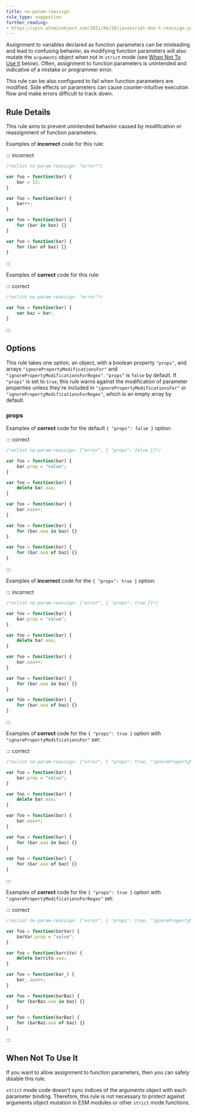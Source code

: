 ```yaml
---
title: no-param-reassign
rule_type: suggestion
further_reading:
- https://spin.atomicobject.com/2011/04/10/javascript-don-t-reassign-your-function-arguments/
---
```



Assignment to variables declared as function parameters can be misleading and lead to confusing behavior, as modifying function parameters will also mutate the `arguments` object when not in `strict` mode (see [When Not To Use It](#when-not-to-use-it) below). Often, assignment to function parameters is unintended and indicative of a mistake or programmer error.

This rule can be also configured to fail when function parameters are modified. Side effects on parameters can cause counter-intuitive execution flow and make errors difficult to track down.

## Rule Details

This rule aims to prevent unintended behavior caused by modification or reassignment of function parameters.

Examples of **incorrect** code for this rule:

::: incorrect

```js
/*eslint no-param-reassign: "error"*/

var foo = function(bar) {
    bar = 13;
}

var foo = function(bar) {
    bar++;
}

var foo = function(bar) {
    for (bar in baz) {}
}

var foo = function(bar) {
    for (bar of baz) {}
}
```

:::

Examples of **correct** code for this rule:

::: correct

```js
/*eslint no-param-reassign: "error"*/

var foo = function(bar) {
    var baz = bar;
}
```

:::

## Options

This rule takes one option, an object, with a boolean property `"props"`, and  arrays `"ignorePropertyModificationsFor"` and `"ignorePropertyModificationsForRegex"`. `"props"` is `false` by default. If `"props"` is set to `true`, this rule warns against the modification of parameter properties unless they're included in `"ignorePropertyModificationsFor"` or `"ignorePropertyModificationsForRegex"`, which is an empty array by default.

### props

Examples of **correct** code for the default `{ "props": false }` option:

::: correct

```js
/*eslint no-param-reassign: ["error", { "props": false }]*/

var foo = function(bar) {
    bar.prop = "value";
}

var foo = function(bar) {
    delete bar.aaa;
}

var foo = function(bar) {
    bar.aaa++;
}

var foo = function(bar) {
    for (bar.aaa in baz) {}
}

var foo = function(bar) {
    for (bar.aaa of baz) {}
}
```

:::

Examples of **incorrect** code for the `{ "props": true }` option:

::: incorrect

```js
/*eslint no-param-reassign: ["error", { "props": true }]*/

var foo = function(bar) {
    bar.prop = "value";
}

var foo = function(bar) {
    delete bar.aaa;
}

var foo = function(bar) {
    bar.aaa++;
}

var foo = function(bar) {
    for (bar.aaa in baz) {}
}

var foo = function(bar) {
    for (bar.aaa of baz) {}
}
```

:::

Examples of **correct** code for the `{ "props": true }` option with `"ignorePropertyModificationsFor"` set:

::: correct

```js
/*eslint no-param-reassign: ["error", { "props": true, "ignorePropertyModificationsFor": ["bar"] }]*/

var foo = function(bar) {
    bar.prop = "value";
}

var foo = function(bar) {
    delete bar.aaa;
}

var foo = function(bar) {
    bar.aaa++;
}

var foo = function(bar) {
    for (bar.aaa in baz) {}
}

var foo = function(bar) {
    for (bar.aaa of baz) {}
}
```

:::

Examples of **correct** code for the `{ "props": true }` option with `"ignorePropertyModificationsForRegex"` set:

::: correct

```js
/*eslint no-param-reassign: ["error", { "props": true, "ignorePropertyModificationsForRegex": ["^bar"] }]*/

var foo = function(barVar) {
    barVar.prop = "value";
}

var foo = function(barrito) {
    delete barrito.aaa;
}

var foo = function(bar_) {
    bar_.aaa++;
}

var foo = function(barBaz) {
    for (barBaz.aaa in baz) {}
}

var foo = function(barBaz) {
    for (barBaz.aaa of baz) {}
}
```

:::

## When Not To Use It

If you want to allow assignment to function parameters, then you can safely disable this rule.

`strict` mode code doesn't sync indices of the arguments object with each parameter binding. Therefore, this rule is not necessary to protect against arguments object mutation in ESM modules or other `strict` mode functions.
